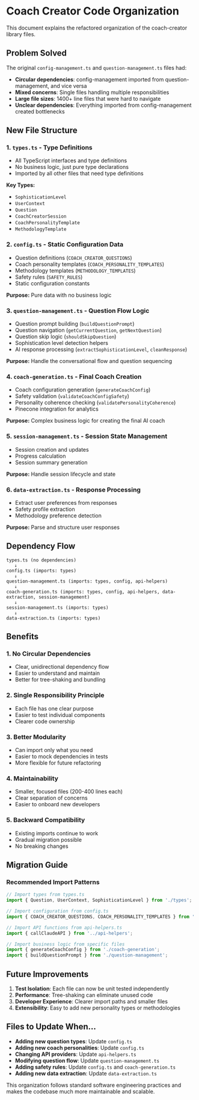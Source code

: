 # Coach Creator Code Organization

This document explains the refactored organization of the coach-creator library files.

## Problem Solved

The original `config-management.ts` and `question-management.ts` files had:
- **Circular dependencies**: config-management imported from question-management, and vice versa
- **Mixed concerns**: Single files handling multiple responsibilities
- **Large file sizes**: 1400+ line files that were hard to navigate
- **Unclear dependencies**: Everything imported from config-management created bottlenecks

## New File Structure

### 1. `types.ts` - Type Definitions
- All TypeScript interfaces and type definitions
- No business logic, just pure type declarations
- Imported by all other files that need type definitions

**Key Types:**
- `SophisticationLevel`
- `UserContext`
- `Question`
- `CoachCreatorSession`
- `CoachPersonalityTemplate`
- `MethodologyTemplate`

### 2. `config.ts` - Static Configuration Data
- Question definitions (`COACH_CREATOR_QUESTIONS`)
- Coach personality templates (`COACH_PERSONALITY_TEMPLATES`)
- Methodology templates (`METHODOLOGY_TEMPLATES`)
- Safety rules (`SAFETY_RULES`)
- Static configuration constants

**Purpose:** Pure data with no business logic

### 3. `question-management.ts` - Question Flow Logic
- Question prompt building (`buildQuestionPrompt`)
- Question navigation (`getCurrentQuestion`, `getNextQuestion`)
- Question skip logic (`shouldSkipQuestion`)
- Sophistication level detection helpers
- AI response processing (`extractSophisticationLevel`, `cleanResponse`)

**Purpose:** Handle the conversational flow and question sequencing

### 4. `coach-generation.ts` - Final Coach Creation
- Coach configuration generation (`generateCoachConfig`)
- Safety validation (`validateCoachConfigSafety`)
- Personality coherence checking (`validatePersonalityCoherence`)
- Pinecone integration for analytics

**Purpose:** Complex business logic for creating the final AI coach

### 5. `session-management.ts` - Session State Management
- Session creation and updates
- Progress calculation
- Session summary generation

**Purpose:** Handle session lifecycle and state

### 6. `data-extraction.ts` - Response Processing
- Extract user preferences from responses
- Safety profile extraction
- Methodology preference detection

**Purpose:** Parse and structure user responses

## Dependency Flow

```
types.ts (no dependencies)
   ↓
config.ts (imports: types)
   ↓
question-management.ts (imports: types, config, api-helpers)
   ↓
coach-generation.ts (imports: types, config, api-helpers, data-extraction, session-management)
   ↓
session-management.ts (imports: types)
   ↓
data-extraction.ts (imports: types)
```

## Benefits

### 1. **No Circular Dependencies**
- Clear, unidirectional dependency flow
- Easier to understand and maintain
- Better for tree-shaking and bundling

### 2. **Single Responsibility Principle**
- Each file has one clear purpose
- Easier to test individual components
- Clearer code ownership

### 3. **Better Modularity**
- Can import only what you need
- Easier to mock dependencies in tests
- More flexible for future refactoring

### 4. **Maintainability**
- Smaller, focused files (200-400 lines each)
- Clear separation of concerns
- Easier to onboard new developers

### 5. **Backward Compatibility**
- Existing imports continue to work
- Gradual migration possible
- No breaking changes

## Migration Guide

### Recommended Import Patterns
```typescript
// Import types from types.ts
import { Question, UserContext, SophisticationLevel } from './types';

// Import configuration from config.ts
import { COACH_CREATOR_QUESTIONS, COACH_PERSONALITY_TEMPLATES } from './config';

// Import API functions from api-helpers.ts
import { callClaudeAPI } from '../api-helpers';

// Import business logic from specific files
import { generateCoachConfig } from './coach-generation';
import { buildQuestionPrompt } from './question-management';
```

## Future Improvements

1. **Test Isolation**: Each file can now be unit tested independently
2. **Performance**: Tree-shaking can eliminate unused code
3. **Developer Experience**: Clearer import paths and smaller files
4. **Extensibility**: Easy to add new personality types or methodologies

## Files to Update When...

- **Adding new question types**: Update `config.ts`
- **Adding new coach personalities**: Update `config.ts`
- **Changing API providers**: Update `api-helpers.ts`
- **Modifying question flow**: Update `question-management.ts`
- **Adding safety rules**: Update `config.ts` and `coach-generation.ts`
- **Adding new data extraction**: Update `data-extraction.ts`

This organization follows standard software engineering practices and makes the codebase much more maintainable and scalable.